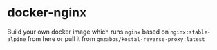 # docker-nginx

Build your own docker image which runs `nginx` based on `nginx:stable-alpine` from here or pull it from `gmzabos/kostal-reverse-proxy:latest`
